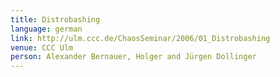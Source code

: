 ```yaml
---
title: Distrobashing
language: german
link: http://ulm.ccc.de/ChaosSeminar/2006/01_Distrobashing
venue: CCC Ulm
person: Alexander Bernauer, Holger and Jürgen Dollinger
---
```

